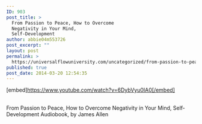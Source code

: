 ```yaml
---
ID: 903
post_title: >
  From Passion to Peace, How to Overcome
  Negativity in Your Mind,
  Self-Development
author: abbie04m553726
post_excerpt: ""
layout: post
permalink: >
  https://universalflowuniversity.com/uncategorized/from-passion-to-peace-how-to-overcome-negativity-in-your-mind-self-development/
published: true
post_date: 2014-03-20 12:54:35
---
```

[embed]https://www.youtube.com/watch?v=6DybVyu0IA0[/embed]</br></br>
<p>From Passion to Peace, How to Overcome Negativity in Your Mind, Self-Development Audiobook, by James Allen</p>